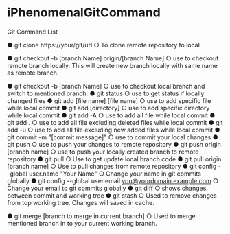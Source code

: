 # iPhenomenalGitCommand
Git Command List


●	git clone https://your/git/url
○	To clone remote repository to local

●	git checkout -b [branch Name] origin/[branch Name]
○	use to checkout remote branch locally. This will create new branch locally with same name as remote branch.

●	git checkout -b [branch Name] 
○	use to checkout local branch and switch to mentioned branch.
●	git status 
○	use to get status if locally changed files
●	git add [file name] [file name]
○	use to add specific file while local commit
●	git add [directory]
○	use to add specific directory while local commit
●	git add -A 
○	use to add all file while local commit
●	git add . 
○	use to add all file excluding deleted files while local commit
●	git add -u
○	use to add all file excluding new added files while local commit
●	git commit -m "[commit message]"
○	use to commit your local changes
●	git push
○	use to push your changes to remote repository
●	 git push origin [branch name] 
○	use to push your locally created branch to remote repository
●	git pull
○	Use to get update local branch code
●	git pull origin [branch name]
○	Use to pull changes from remote repository
●	git config --global user.name "Your Name" 
○	Change your name in git commits globally
●	git config --global user.email you@yourdomain.example.com
○	Change your email to git commits globally
●	git diff
○	shows changes between commit and working tree
●	git stash
○	Used to remove changes from top working tree. Changes will saved in cache.




●	git merge [branch to merge in current branch]
○	Used to merge mentioned branch in to your current working branch.

